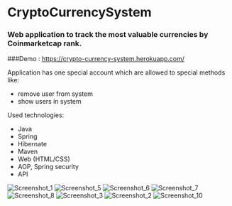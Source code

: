 # CryptoCurrencySystem #
### Web application to track the most valuable currencies by Coinmarketcap rank. #

###Demo : https://crypto-currency-system.herokuapp.com/

Application has one special account which are allowed to special methods like:
- remove user from system
- show users in system


Used technologies:
- Java
- Spring
- Hibernate
- Maven
- Web (HTML/CSS)
- AOP, Spring security
- API

![Screenshot_1](https://user-images.githubusercontent.com/81914576/160823804-c046bbf3-cdad-49b6-948b-5745f5acb45a.png)
![Screenshot_5](https://user-images.githubusercontent.com/81914576/160823807-af3900a3-5f6e-4a16-acf7-36f2047da95c.png)
![Screenshot_6](https://user-images.githubusercontent.com/81914576/160823809-5d5b75fa-9667-4f70-b49e-b0a25dde784d.png)
![Screenshot_7](https://user-images.githubusercontent.com/81914576/160823811-9539aa18-cdb9-466a-974e-677e26ec29a9.png)
![Screenshot_8](https://user-images.githubusercontent.com/81914576/160823813-26d41868-e8fe-4390-8446-4371b57553aa.png)
![Screenshot_3](https://user-images.githubusercontent.com/81914576/160823814-e07971fd-7bcc-4c78-ba2d-4c9a7946654b.png)
![Screenshot_2](https://user-images.githubusercontent.com/81914576/160823815-c57c30f1-123a-46c1-ad10-27c225cd4759.png)
![Screenshot_10](https://user-images.githubusercontent.com/81914576/160823817-d764fd5a-e31e-4b9a-b238-d67bed7d99ea.png)